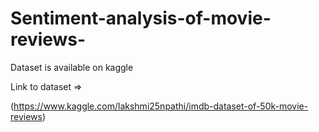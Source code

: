 # Sentiment-analysis-of-movie-reviews-

Dataset is available on kaggle

Link to dataset => 

(https://www.kaggle.com/lakshmi25npathi/imdb-dataset-of-50k-movie-reviews)
